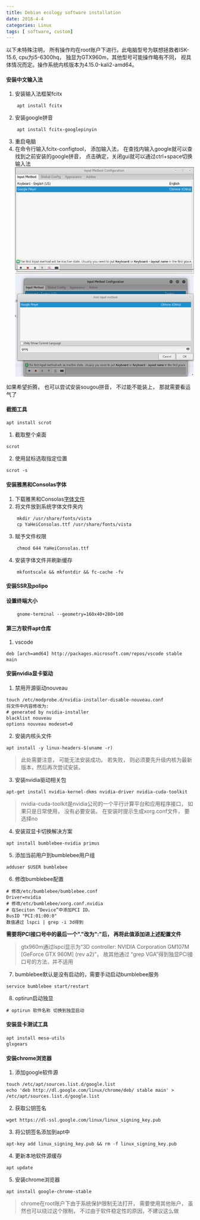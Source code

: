 ```yaml
---
title: Debian ecology software installation
date: 2018-4-4
categories: Linux
tags: [ software, custom]
---
```

以下未特殊注明， 所有操作均在root账户下进行。此电脑型号为联想拯救者ISK-15.6, cpu为i5-6300hq， 独显为GTX960m，其他型号可能操作略有不同， 视具体情况而定。操作系统内核版本为4.15.0-kali2-amd64。
#### 安装中文输入法
1. 安装输入法框架fcitx
```
    apt install fcitx
```
2. 安装google拼音
```
    apt install fcitx-googlepinyin
```
3. 重启电脑
4. 在命令行输入fcitx-configtool， 添加输入法， 在查找内输入google就可以查找到之前安装的google拼音， 点击确定，关闭gui就可以通过ctrl+space切换输入法
![](./images/2018-04-04-195757_821x489_scrot.png)
![](./images/2018-04-04-195838_898x510_scrot.png)

如果希望折腾， 也可以尝试安装sougou拼音， 不过能不能装上， 那就需要看运气了

#### 截图工具
```
apt install scrot
```

1. 截取整个桌面
```
scrot
```
2. 使用鼠标选取指定位置
```
scrot -s
```

#### 安装雅黑和Consolas字体
1. 下载雅黑和Consolas[字体文件](./file/YaHeiConsolas.tar.gz)
2. 将文件放到系统字体文件夹内
```
    mkdir /usr/share/fonts/vista
    cp YaHeiConsolas.ttf /usr/share/fonts/vista
```
3. 赋予文件权限
```
    chmod 644 YaHeiConsolas.ttf
```
4. 安装字体文件并刷新缓存
```
    mkfontscale && mkfontdir && fc-cache -fv
```

#### 安装SSR及polipo

#### 设置终端大小
```
    gnome-terminal --geometry=160x40+280+100
```

#### 第三方软件apt仓库
1. vscode
```
deb [arch=amd64] http://packages.microsoft.com/repos/vscode stable main
```

#### 安装nvidia显卡驱动
1. 禁用开源驱动nouveau
```
touch /etc/modprobe.d/nvidia-installer-disable-nouveau.conf
将文件中内容修改为:
# generated by nvidia-installer
blacklist nouveau
options nouveau modeset=0
```

2. 安装内核头文件
```
apt install -y linux-headers-$(uname -r)
```
> 此处需要注意， 可能无法安装成功。 若失败， 则必须要先升级内核为最新版本，然后再次尝试安装。

3. 安装nvidia驱动相关包
```
apt-get install nvidia-kernel-dkms nvidia-driver nvidia-cuda-toolkit
```
> nvidia-cuda-toolkit是nvidia公司的一个平行计算平台和应用程序接口， 如果只是日常使用， 没有必要安装。 在安装时提示生成xorg.conf文件， 要选择no

4. 安装双显卡切换解决方案
```
apt install bumblebee-nvidia primus
```
5. 添加当前用户到bumblebee用户组
```
adduser $USER bumblebee
```
6. 修改bumblebee配置
```properties
# 修改/etc/bumblebee/bumblebee.conf
Driver=nvidia
# 修改/etc/bumblebee/xorg.conf.nvidia
# 在Seciton “Device”中添加PCI ID，
BusID "PCI:01:00:0"
数值通过 lspci | grep -i 3d得到
```
__需要将PCI接口号中的最后一个"."改为":"后， 再将此值添加进上述配置文件__
> gtx960m通过lspci显示为“3D controller: NVIDIA Corporation GM107M [GeForce GTX 960M] (rev a2)”， 故其他通过 “grep VGA”得到独显PCI接口号的方法，并不适用
7. bumblebee默认是没有启动的，需要手动启动bumblebee服务
```
service bumblebee start/restart
```
8. optirun启动独显
```
# optirun 软件名称 切换到独显启动
```

#### 安装显卡测试工具
```
apt install mesa-utils
glxgears
```

#### 安装chrome浏览器
1. 添加google软件源
```
touch /etc/apt/sources.list.d/google.list 
echo 'deb http://dl.google.com/linux/chrome/deb/ stable main' > /etc/apt/sources.list.d/google.list
```
2. 获取公钥签名
```
wget https://dl-ssl.google.com/linux/linux_signing_key.pub
```
3. 将公钥签名添加到apt中
```
apt-key add linux_signing_key.pub && rm -f linux_signing_key.pub
```
4. 更新本地软件源缓存
```
apt update
```
5. 安装chrome浏览器 
```
apt install google-chrome-stable
```
> chrome在root账户下由于系统保护限制无法打开， 需要使用其他账户， 虽然也可以绕过这个限制， 不过由于软件稳定性的原因，不建议这么做
